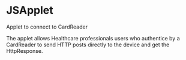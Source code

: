 # JSApplet
Applet to connect to CardReader

The applet allows Healthcare professionals users who authentice by a CardReader to send HTTP posts directly to the device and get the HttpResponse.
